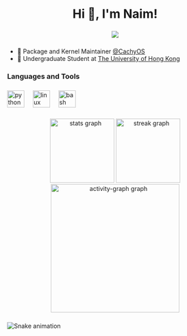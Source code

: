 <h1 align="center">Hi 👋, I'm Naim!</h1>

###

<div align="center">
  <img src="https://visitcount.itsvg.in/api?id=1Naim&icon=2&color=0"  />
</div>

###

- 🔭 Package and Kernel Maintainer [@CachyOS](https://github.com/CachyOS)
- 📖 Undergraduate Student at [The University of Hong Kong](https://www.hku.hk/)

###

<h3 align="left">Languages and Tools</h3>

###

<div align="left">
  <img src="https://cdn.simpleicons.org/python/3776AB" height="40" alt="python logo"  />
  <img width="12" />
  <img src="https://cdn.simpleicons.org/linux/FCC624" height="40" alt="linux logo"  />
  <img width="12" />
  <img src="https://cdn.simpleicons.org/gnubash/4EAA25" height="40" alt="bash logo"  />
</div>

###

<div align="center">
  <img src="https://github-readme-stats.vercel.app/api?username=1Naim&hide_title=false&hide_rank=false&show_icons=true&include_all_commits=false&count_private=false&disable_animations=false&theme=github_dark&locale=en&hide_border=false&order=1&custom_title=Github%20Stats" height="150" alt="stats graph"  />
  <img src="https://streak-stats.demolab.com?user=1Naim&locale=en&mode=weekly&theme=github_dark&hide_border=false&border_radius=5&date_format=j%20M%5B%20Y%5D&order=3" height="150" alt="streak graph"  />
  <img src="https://github-readme-activity-graph.vercel.app/graph?username=1Naim&radius=16&theme=github-dark&area=true&order=5&hide_title=false&custom_title=Contribution%20Graph" height="300" alt="activity-graph graph"  />
</div>

###

<img src="https://raw.githubusercontent.com/1Naim/1Naim/output/snake.svg" alt="Snake animation" />

###
